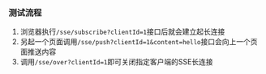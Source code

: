 ### 测试流程
1. 浏览器执行`/sse/subscribe?clientId=1`接口后就会建立起长连接
2. 另起一个页面调用`/sse/push?clientId=1&content=hello`接口会向上一个页面推送内容
3. 调用`/sse/over?clientId=1`即可关闭指定客户端的SSE长连接